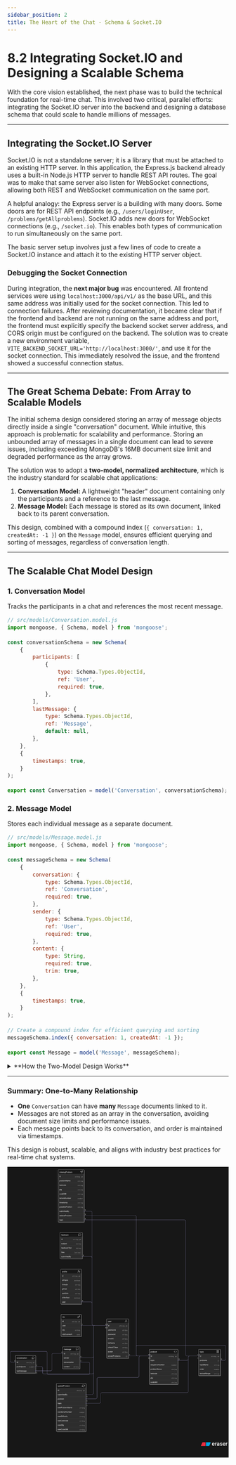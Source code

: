 ```yaml
---
sidebar_position: 2
title: The Heart of the Chat - Schema & Socket.IO
---
```


# 8.2 Integrating Socket.IO and Designing a Scalable Schema

With the core vision established, the next phase was to build the technical foundation for real-time chat. This involved two critical, parallel efforts: integrating the Socket.IO server into the backend and designing a database schema that could scale to handle millions of messages.

---

## Integrating the Socket.IO Server

Socket.IO is not a standalone server; it is a library that must be attached to an existing HTTP server. In this application, the Express.js backend already uses a built-in Node.js HTTP server to handle REST API routes. The goal was to make that same server also listen for WebSocket connections, allowing both REST and WebSocket communication on the same port.

A helpful analogy: the Express server is a building with many doors. Some doors are for REST API endpoints (e.g., `/users/loginUser`, `/problems/getAllproblems`). Socket.IO adds new doors for WebSocket connections (e.g., `/socket.io`). This enables both types of communication to run simultaneously on the same port.

The basic server setup involves just a few lines of code to create a Socket.IO instance and attach it to the existing HTTP server object.

### Debugging the Socket Connection

During integration, the **next major bug** was encountered. All frontend services were using `localhost:3000/api/v1/` as the base URL, and this same address was initially used for the socket connection. This led to connection failures. After reviewing documentation, it became clear that if the frontend and backend are not running on the same address and port, the frontend must explicitly specify the backend socket server address, and CORS origin must be configured on the backend. The solution was to create a new environment variable, `VITE_BACKEND_SOCKET_URL='http://localhost:3000/'`, and use it for the socket connection. This immediately resolved the issue, and the frontend showed a successful connection status.

---

## The Great Schema Debate: From Array to Scalable Models

The initial schema design considered storing an array of message objects directly inside a single "conversation" document. While intuitive, this approach is problematic for scalability and performance. Storing an unbounded array of messages in a single document can lead to severe issues, including exceeding MongoDB's 16MB document size limit and degraded performance as the array grows.

The solution was to adopt a **two-model, normalized architecture**, which is the industry standard for scalable chat applications:

1. **Conversation Model:** A lightweight "header" document containing only the participants and a reference to the last message.
2. **Message Model:** Each message is stored as its own document, linked back to its parent conversation.

This design, combined with a compound index (`{ conversation: 1, createdAt: -1 }`) on the `Message` model, ensures efficient querying and sorting of messages, regardless of conversation length.

---

## The Scalable Chat Model Design

### 1. Conversation Model

Tracks the participants in a chat and references the most recent message.

```js
// src/models/Conversation.model.js
import mongoose, { Schema, model } from 'mongoose';

const conversationSchema = new Schema(
    {
        participants: [
            {
                type: Schema.Types.ObjectId,
                ref: 'User',
                required: true,
            },
        ],
        lastMessage: {
            type: Schema.Types.ObjectId,
            ref: 'Message',
            default: null,
        },
    },
    {
        timestamps: true,
    }
);

export const Conversation = model('Conversation', conversationSchema);
```

### 2. Message Model

Stores each individual message as a separate document.

```js
// src/models/Message.model.js
import mongoose, { Schema, model } from 'mongoose';

const messageSchema = new Schema(
    {
        conversation: {
            type: Schema.Types.ObjectId,
            ref: 'Conversation',
            required: true,
        },
        sender: {
            type: Schema.Types.ObjectId,
            ref: 'User',
            required: true,
        },
        content: {
            type: String,
            required: true,
            trim: true,
        },
    },
    {
        timestamps: true,
    }
);

// Create a compound index for efficient querying and sorting
messageSchema.index({ conversation: 1, createdAt: -1 });

export const Message = model('Message', messageSchema);
```
<details>
<summary>**How the Two-Model Design Works**</summary>

A common point of confusion is how message order is maintained and how the `lastMessage` field is used. The `Conversation` model acts as the group chat container, listing participants and referencing only the most recent message for UI preview purposes. The `Message` model represents each individual text bubble, with a `createdAt` timestamp that serves as the definitive order for messages.

However, it can be confusing to see how these two models work together in practice, especially when considering how messages are linked, how the `lastMessage` field is used, and how message order is preserved. Let's break down the logic and address these questions in detail.

### Analogy: Group Chat on Your Phone

Think of the **`Conversation` document as the group chat itself**—the container that defines *who* is in the chat.

- `_id`: Unique ID for the group chat.
- `participants`: List of user IDs in the group.
- `lastMessage`: **Not** the only message—just a shortcut or pointer to the most recent message, useful for UI previews.

The **`Message` document** is like each individual text bubble you send or receive in that group chat.

- `_id`: Unique ID for the message.
- `conversation`: The group chat this message belongs to.
- `sender`: Who sent the message.
- `content`: The actual text.

### Example Scenario

**Conversation A:**
- `participants`: [user1, user2, user3, user4, user5]
- `lastMessage`: id of the most recent message

**Message Documents:**
- Each message has a `conversation` field pointing to Conversation A, a `sender`, `content`, and a `createdAt` timestamp.

When a user opens a chat, the frontend fetches the `Conversation` data and then requests the most recent messages for that conversation, sorted by `createdAt`. Pagination is used to efficiently load older messages as needed.

If user2 and user3 chat privately, a new `Conversation` document is created with only those two participants. Their messages are stored as separate `Message` documents linked to this new conversation.

### Addressing the Confusion: How Does Message Order Work?

A key question is: If the `Conversation` model only stores the last message, how do we know the order of all previous messages?

The answer: **The order is managed by the `createdAt` timestamp in each `Message` document, not by the `Conversation` model.**

#### Step-by-Step Example

1. **Conversation is created** between user and friend1.
    - `Conversation` document:  
      - `_id`: "convo_123"
      - `participants`: [`userId`, `friend1Id`]
      - `lastMessage`: `null`
    - `Message` collection: empty for this conversation.

2. **friend1 sends "hi user":**
    - New `Message` document is created:
      - `_id`: "msg_A"
      - `conversation`: "convo_123"
      - `sender`: `friend1Id`
      - `content`: "hi user"
      - `createdAt`: `2025-08-17T10:40:00Z`
    - `Conversation`'s `lastMessage` is updated to `"msg_A"`.

1. **User replies "hi friend":**
    - Another `Message` document is created:
      - `_id`: "msg_B"
      - `conversation`: "convo_123"
      - `sender`: `userId`
      - `content`: "hi friend"
      - `createdAt`: `2025-08-17T10:40:05Z`
    - `Conversation`'s `lastMessage` is updated to `"msg_B"`.

2. **Frontend displays chat history:**
    - The frontend queries all messages for the conversation, sorted by `createdAt`.
    - Messages are displayed in the correct order:
        1. `{ _id: "msg_A", content: "hi user", createdAt: "....10:40:00Z" }`
        2. `{ _id: "msg_B", content: "hi friend", createdAt: "....10:40:05Z" }`

The `lastMessage` field is just a convenient shortcut for the UI (for example, to show a preview of the latest message in a chat list), while the full message history and order are reconstructed from the `Message` collection using timestamps.
</details>

---

### Summary: One-to-Many Relationship

- **One** `Conversation` can have **many** `Message` documents linked to it.
- Messages are not stored as an array in the conversation, avoiding document size limits and performance issues.
- Each message points back to its conversation, and order is maintained via timestamps.

This design is robust, scalable, and aligns with industry best practices for real-time chat systems.

![Final Chat Database Schema](./img/updated-db.png)
